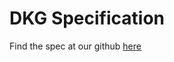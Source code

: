 # DKG Specification

Find the spec at our github [here](https://github.com/torusresearch/audit/blob/master/Torus_DKG_Technical_Specification.pdf)

